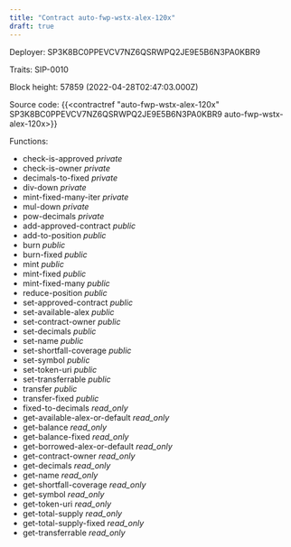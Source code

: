 ```yaml
---
title: "Contract auto-fwp-wstx-alex-120x"
draft: true
---
```

Deployer: SP3K8BC0PPEVCV7NZ6QSRWPQ2JE9E5B6N3PA0KBR9

Traits:
 SIP-0010



Block height: 57859 (2022-04-28T02:47:03.000Z)

Source code: {{<contractref "auto-fwp-wstx-alex-120x" SP3K8BC0PPEVCV7NZ6QSRWPQ2JE9E5B6N3PA0KBR9 auto-fwp-wstx-alex-120x>}}

Functions:

* check-is-approved _private_
* check-is-owner _private_
* decimals-to-fixed _private_
* div-down _private_
* mint-fixed-many-iter _private_
* mul-down _private_
* pow-decimals _private_
* add-approved-contract _public_
* add-to-position _public_
* burn _public_
* burn-fixed _public_
* mint _public_
* mint-fixed _public_
* mint-fixed-many _public_
* reduce-position _public_
* set-approved-contract _public_
* set-available-alex _public_
* set-contract-owner _public_
* set-decimals _public_
* set-name _public_
* set-shortfall-coverage _public_
* set-symbol _public_
* set-token-uri _public_
* set-transferrable _public_
* transfer _public_
* transfer-fixed _public_
* fixed-to-decimals _read_only_
* get-available-alex-or-default _read_only_
* get-balance _read_only_
* get-balance-fixed _read_only_
* get-borrowed-alex-or-default _read_only_
* get-contract-owner _read_only_
* get-decimals _read_only_
* get-name _read_only_
* get-shortfall-coverage _read_only_
* get-symbol _read_only_
* get-token-uri _read_only_
* get-total-supply _read_only_
* get-total-supply-fixed _read_only_
* get-transferrable _read_only_
